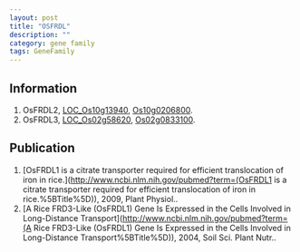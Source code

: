 ```yaml
---
layout: post
title: "OSFRDL"
description: ""
category: gene family
tags: GeneFamily
---
```


## Information
1. OsFRDL2, [LOC_Os10g13940](http://rice.plantbiology.msu.edu/cgi-bin/ORF_infopage.cgi?orf=LOC_Os10g13940), [Os10g0206800](http://rapdb.dna.affrc.go.jp/viewer/gbrowse_details/irgsp1?name=Os10g0206800).
2. OsFRDL3, [LOC_Os02g58620](http://rice.plantbiology.msu.edu/cgi-bin/ORF_infopage.cgi?orf=LOC_Os02g58620), [Os02g0833100](http://rapdb.dna.affrc.go.jp/viewer/gbrowse_details/irgsp1?name=Os02g0833100).

## Publication
1. [OsFRDL1 is a citrate transporter required for efficient translocation of iron in  rice.](http://www.ncbi.nlm.nih.gov/pubmed?term=(OsFRDL1 is a citrate transporter required for efficient translocation of iron in  rice.%5BTitle%5D)), 2009, Plant Physiol..
2. [A Rice FRD3-Like (OsFRDL1) Gene Is Expressed in the Cells Involved in Long-Distance Transport](http://www.ncbi.nlm.nih.gov/pubmed?term=(A Rice FRD3-Like (OsFRDL1) Gene Is Expressed in the Cells Involved in Long-Distance Transport%5BTitle%5D)), 2004, Soil Sci. Plant Nutr..


